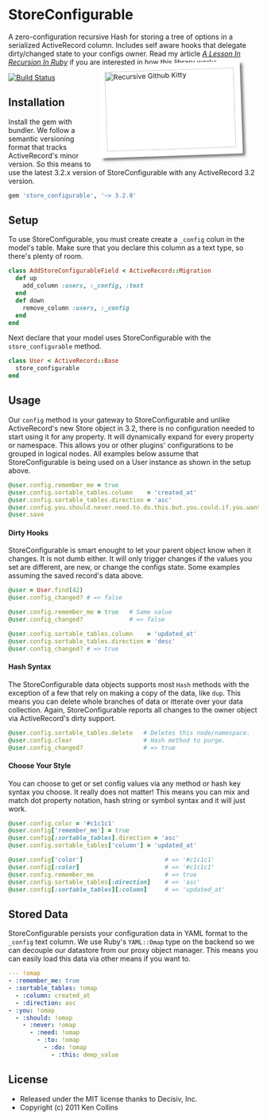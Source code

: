 
# StoreConfigurable

A zero-configuration recursive Hash for storing a tree of options in a serialized ActiveRecord column. Includes self aware hooks that delegate dirty/changed state to your configs owner. Read my article [*A Lesson In Recursion In Ruby*](http://metaskills.net/2012/03/12/store-configurable-a-lesson-in-recursion-in-ruby/) if you are interested in how this library works.

<img src="http://cdn.actionmoniker.com/share/recursive_kitty_small.jpg" alt="Recursive Github Kitty" width="260" height="160" style="float:right; margin:-20px 35px 15px 15px; background-color:#fff; padding:13px; -moz-box-shadow: 5px 5px 5px rgba(0,0,0,0.5); -webkit-box-shadow: 5px 5px 5px rgba(0,0,0,0.5); box-shadow: 5px 5px 5px rgba(0,0,0,0.5); -moz-transform: rotate(-2deg); -webkit-transform: rotate(-2deg); transform: rotate(-2deg);">

[![Build Status](https://secure.travis-ci.org/metaskills/store_configurable.png)](http://travis-ci.org/metaskills/store_configurable)

## Installation

Install the gem with bundler. We follow a semantic versioning format that tracks ActiveRecord's minor version. So this means to use the latest 3.2.x version of StoreConfigurable with any ActiveRecord 3.2 version.

```ruby
gem 'store_configurable', '~> 3.2.0'
```


## Setup

To use StoreConfigurable, you must create create a `_config` colun in the model's table. Make sure that you declare this column as a text type, so there's plenty of room.

```ruby
class AddStoreConfigurableField < ActiveRecord::Migration
  def up
    add_column :users, :_config, :text
  end
  def down
    remove_column :users, :_config
  end
end
```

Next declare that your model uses StoreConfigurable with the `store_configurable` method.

```ruby
class User < ActiveRecord::Base
  store_configurable
end
```


## Usage

Our `config` method is your gateway to StoreConfigurable and unlike ActiveRecord's new Store object in 3.2, there is no configuration needed to start using it for any property. It will dynamically expand for every property or namespace. This allows you or other plugins' configurations to be grouped in logical nodes. All examples below assume that StoreConfigurable is being used on a User instance as shown in the setup above.

```ruby
@user.config.remember_me = true
@user.config.sortable_tables.column    = 'created_at'
@user.config.sortable_tables.direction = 'asc'
@user.config.you.should.never.need.to.do.this.but.you.could.if.you.wanted.to = 'deep_value'
@user.save
```

#### Dirty Hooks

StoreConfigurable is smart enought to let your parent object know when it changes. It is not dumb either. It will only trigger changes if the values you set are different, are new, or change the configs state. Some examples assuming the saved record's data above.

```ruby
@user = User.find(42)
@user.config_changed? # => false

@user.config.remember_me = true   # Same value
@user.config_changed?             # => false

@user.config.sortable_tables.column    = 'updated_at'
@user.config.sortable_tables.direction = 'desc'
@user.config_changed? # => true
```

#### Hash Syntax

The StoreConfigurable data objects supports most `Hash` methods with the exception of a few that rely on making a copy of the data, like `dup`. This means you can delete whole branches of data or itterate over your data collection. Again, StoreConfigurable reports all changes to the owner object via ActiveRecord's dirty support.

```ruby
@user.config.sortable_tables.delete   # Deletes this node/namespace.
@user.config.clear                    # Hash method to purge.
@user.config_changed?                 # => true
```

#### Choose Your Style

You can choose to get or set config values via any method or hash key syntax you choose. It really does not matter! This means you can mix and match dot property notation, hash string or symbol syntax and it will just work.

```ruby
@user.config.color = '#c1c1c1'
@user.config['remember_me'] = true
@user.config[:sortable_tables].direction = 'asc'
@user.config.sortable_tables['column'] = 'updated_at'

@user.config['color']                       # => '#c1c1c1'
@user.config[:color]                        # => '#c1c1c1'
@user.config.remember_me                    # => true
@user.config.sortable_tables[:direction]    # => 'asc'
@user.config[:sortable_tables][:column]     # => 'updated_at'
```


## Stored Data

StoreConfigurable persists your configuration data in YAML format to the `_config` text column. We use Ruby's `YAML::Omap` type on the backend so we can decouple our datastore from our proxy object manager. This means you can easily load this data via other means if you want to.

```yaml
--- !omap
- :remember_me: true
- :sortable_tables: !omap
  - :column: created_at
  - :direction: asc
- :you: !omap
  - :should: !omap
    - :never: !omap
      - :need: !omap
        - :to: !omap
          - :do: !omap
            - :this: deep_value
```


## License

* Released under the MIT license thanks to Decisiv, Inc.
* Copyright (c) 2011 Ken Collins


